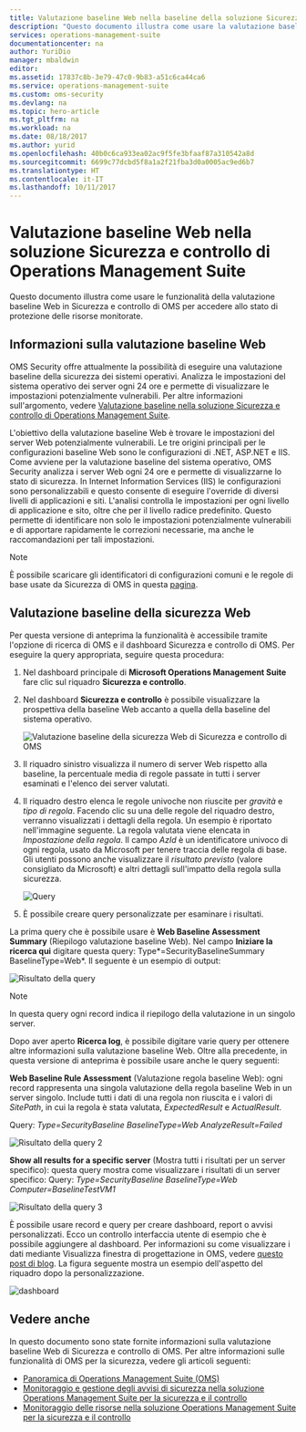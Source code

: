 ```yaml
---
title: Valutazione baseline Web nella baseline della soluzione Sicurezza e controllo di Operations Management Suite | Microsoft Docs
description: "Questo documento illustra come usare la valutazione baseline Web nella soluzione Sicurezza e controllo di OMS per eseguire una valutazione baseline di tutti i server Web monitorati per finalità di conformità e sicurezza."
services: operations-management-suite
documentationcenter: na
author: YuriDio
manager: mbaldwin
editor: 
ms.assetid: 17837c8b-3e79-47c0-9b83-a51c6ca44ca6
ms.service: operations-management-suite
ms.custom: oms-security
ms.devlang: na
ms.topic: hero-article
ms.tgt_pltfrm: na
ms.workload: na
ms.date: 08/18/2017
ms.author: yurid
ms.openlocfilehash: 40b0c6ca933ea02ac9f5fe3bfaaf87a310542a8d
ms.sourcegitcommit: 6699c77dcbd5f8a1a2f21fba3d0a0005ac9ed6b7
ms.translationtype: HT
ms.contentlocale: it-IT
ms.lasthandoff: 10/11/2017
---
```

# <a name="web-baseline-assessment-in-operations-management-suite-security-and-audit-solution"></a>Valutazione baseline Web nella soluzione Sicurezza e controllo di Operations Management Suite
Questo documento illustra come usare le funzionalità della valutazione baseline Web in Sicurezza e controllo di OMS per accedere allo stato di protezione delle risorse monitorate.

## <a name="what-is-web-baseline-assessment"></a>Informazioni sulla valutazione baseline Web
OMS Security offre attualmente la possibilità di eseguire una valutazione baseline della sicurezza dei sistemi operativi. Analizza le impostazioni del sistema operativo dei server ogni 24 ore e permette di visualizzare le impostazioni potenzialmente vulnerabili. Per altre informazioni sull'argomento, vedere [Valutazione baseline nella soluzione Sicurezza e controllo di Operations Management Suite](https://docs.microsoft.com/azure/operations-management-suite/oms-security-baseline).

L'obiettivo della valutazione baseline Web è trovare le impostazioni del server Web potenzialmente vulnerabili. Le tre origini principali per le configurazioni baseline Web sono le configurazioni di .NET, ASP.NET e IIS.  Come avviene per la valutazione baseline del sistema operativo, OMS Security analizza i server Web ogni 24 ore e permette di visualizzarne lo stato di sicurezza.  In Internet Information Services (IIS) le configurazioni sono personalizzabili e questo consente di eseguire l'override di diversi livelli di applicazioni e siti. L'analisi controlla le impostazioni per ogni livello di applicazione e sito, oltre che per il livello radice predefinito. Questo permette di identificare non solo le impostazioni potenzialmente vulnerabili e di apportare rapidamente le correzioni necessarie, ma anche le raccomandazioni per tali impostazioni.

>[!NOTE] 
>È possibile scaricare gli identificatori di configurazioni comuni e le regole di base usate da Sicurezza di OMS in questa [pagina](https://gallery.technet.microsoft.com/Azure-Security-Center-a789e335?redir=0).


## <a name="web-security-baseline-assessment"></a>Valutazione baseline della sicurezza Web

Per questa versione di anteprima la funzionalità è accessibile tramite l'opzione di ricerca di OMS e il dashboard Sicurezza e controllo di OMS. Per eseguire la query appropriata, seguire questa procedura:

1. Nel dashboard principale di **Microsoft Operations Management Suite** fare clic sul riquadro **Sicurezza e controllo**.
2. Nel dashboard **Sicurezza e controllo** è possibile visualizzare la prospettiva della baseline Web accanto a quella della baseline del sistema operativo.
   
    ![Valutazione baseline della sicurezza Web di Sicurezza e controllo di OMS](./media/oms-security-web-baseline/oms-security-web-baseline-fig5.png)

3. Il riquadro sinistro visualizza il numero di server Web rispetto alla baseline, la percentuale media di regole passate in tutti i server esaminati e l'elenco dei server valutati.
4. Il riquadro destro elenca le regole univoche non riuscite per *gravità* e *tipo di regola*. Facendo clic su una delle regole del riquadro destro, verranno visualizzati i dettagli della regola. Un esempio è riportato nell'immagine seguente. La regola valutata viene elencata in *Impostazione della regola*. Il campo *AzId* è un identificatore univoco di ogni regola, usato da Microsoft per tenere traccia delle regola di base. Gli utenti possono anche visualizzare il *risultato previsto* (valore consigliato da Microsoft) e altri dettagli sull'impatto della regola sulla sicurezza.
    
    ![Query](./media/oms-security-web-baseline/oms-security-web-baseline-fig6.png)

5. È possibile creare query personalizzate per esaminare i risultati. 

La prima query che è possibile usare è **Web Baseline Assessment Summary** (Riepilogo valutazione baseline Web). Nel campo **Iniziare la ricerca qui** digitare questa query: Type*=SecurityBaselineSummary BaselineType=Web*. Il seguente è un esempio di output:

![Risultato della query](./media/oms-security-web-baseline/oms-security-web-baseline-fig7.png)

>[!NOTE] 
>In questa query ogni record indica il riepilogo della valutazione in un singolo server.

Dopo aver aperto **Ricerca log**, è possibile digitare varie query per ottenere altre informazioni sulla valutazione baseline Web. Oltre alla precedente, in questa versione di anteprima è possibile usare anche le query seguenti:

**Web Baseline Rule Assessment** (Valutazione regola baseline Web): ogni record rappresenta una singola valutazione della regola baseline Web in un server singolo. Include tutti i dati di una regola non riuscita e i valori di *SitePath*, in cui la regola è stata valutata, *ExpectedResult* e *ActualResult*.

Query: *Type=SecurityBaseline BaselineType=Web AnalyzeResult=Failed*

![Risultato della query 2](./media/oms-security-web-baseline/oms-security-web-baseline-fig8.png)

**Show all results for a specific server** (Mostra tutti i risultati per un server specifico): questa query mostra come visualizzare i risultati di un server specifico: Query: *Type=SecurityBaseline BaselineType=Web Computer=BaselineTestVM1*

![Risultato della query 3](./media/oms-security-web-baseline/oms-security-web-baseline-fig3.png)

È possibile usare record e query per creare dashboard, report o avvisi personalizzati. Ecco un controllo interfaccia utente di esempio che è possibile aggiungere al dashboard. Per informazioni su come visualizzare i dati mediante Visualizza finestra di progettazione in OMS, vedere [questo post di blog](https://blogs.technet.microsoft.com/msoms/2016/06/30/oms-view-designer-visualize-your-data-your-way/). La figura seguente mostra un esempio dell'aspetto del riquadro dopo la personalizzazione.

![dashboard](./media/oms-security-web-baseline/oms-security-web-baseline-fig4.png)

## <a name="see-also"></a>Vedere anche
In questo documento sono state fornite informazioni sulla valutazione baseline Web di Sicurezza e controllo di OMS. Per altre informazioni sulle funzionalità di OMS per la sicurezza, vedere gli articoli seguenti:

* [Panoramica di Operations Management Suite (OMS)](operations-management-suite-overview.md)
* [Monitoraggio e gestione degli avvisi di sicurezza nella soluzione Operations Management Suite per la sicurezza e il controllo](oms-security-responding-alerts.md)
* [Monitoraggio delle risorse nella soluzione Operations Management Suite per la sicurezza e il controllo](oms-security-monitoring-resources.md)

